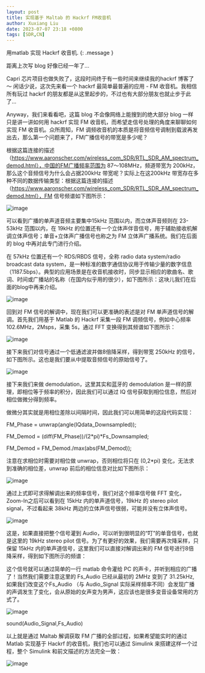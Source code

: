 ```yaml
---
layout: post
title: 实现基于 Maltab 的 Hackrf FM收音机
author: Xuxiang Liu
date: 2023-07-07 23:18 +0800
tags: [SDR,CN]
---
```


用matlab 实现 Hackrf 收音机.
{: .message }

距离上次写 blog 好像已经一年了...

Capri 芯片项目也做失败了，这段时间终于有一些时间来继续我的hackrf 博客了～ 闲话少说，这次先来看一个 hackrf 最简单最普遍的应用 - FM 收音机。我相信所有玩过 hackrf 的朋友都是从这里起步的，不过也有大部分朋友也就止步于此了... 

Anyway，我们来看看吧，这篇 blog 不会像网络上能搜到的绝大部分 blog 一样只是讲一讲如何用 hackrf 实现 FM 收音机，而希望走信号处理的角度来聊聊如何实现 FM 收音机。众所周知，FM 调频收音机的本质是将音频信号调制到载波再发出去，那么第一个问题来了，FM广播信号的带宽是多少呢？

根据这篇连接的描述（https://www.aaronscher.com/wireless_com_SDR/RTL_SDR_AM_spectrum_demod.html），中国的FM广播频率范围为 87～108MHz，频道带宽为 200kHz，那么这个音频信号为什么会占据200kHz 带宽呢？实际上在这200kHz 带宽存在多种不同的数据传输类型：根据这篇连接的描述（https://www.aaronscher.com/wireless_com_SDR/RTL_SDR_AM_spectrum_demod.html），FM 信号频谱如下图所示：

![image](https://github.com/xuxiang-liu/xuxiang-liu.github.io/assets/40487487/9972d2fb-cc2f-4180-82b4-64fba5289a09)

可以看到广播的单声道音频主要集中15kHz 范围以内，而立体声音频则在 23-53kHz 范围以内，在 19kHz 的位置还有一个立体声伴音信号，用于辅助接收机解调立体声信号；单音+立体声广播信号也称之为 FM 立体声广播系统。我们在后面的 blog 中再对此专门进行介绍。

在 57kHz 位置还有一个 RDS/RBDS 信号，全称 radio data system/radio broadcast data system，是一种标准的数字通信协议用于传输少量的数字信息（1187.5bps）。典型的应用场景是在收音机接收时，同步显示相应的歌曲名、歌词、时间或广播站的名称（在国内似乎用的很少），如下图所示：这块儿我们在后面的blog中再来介绍。

![image](https://github.com/xuxiang-liu/xuxiang-liu.github.io/assets/40487487/72a2bddf-385c-49c0-bd30-393738379a3e)

回到对 FM 信号的解调中，现在我们可以更准确的表述是对 FM 单声道信号的解调。首先我们用基于 Matlab 的 Hackrf 采集一段 FM 调频信号，例如中心频率 102.6MHz，2Msps，采集 5s，通过 FFT 变换得到其频谱如下图所示：

![image](https://github.com/xuxiang-liu/xuxiang-liu.github.io/assets/40487487/97eb8e84-0ee4-4e4d-8714-8ec403436d2d)

接下来我们对信号通过一个低通滤波并做8倍降采样，得到带宽 250kHz 的信号，如下图所示。这也是我们要从中提取音频信号的原始信号了。

![image](https://github.com/xuxiang-liu/xuxiang-liu.github.io/assets/40487487/676db63c-b61c-4fa3-bdf3-47c60c0e9260)

接下来我们来做 demodulation，这里其实和蓝牙的 demodulation 是一样的原理，即相位等于频率的积分，因此我们可以通过 IQ 信号获取到相位信息，然后对相位做微分得到频率。



做微分其实就是用相位差除以间隔时间，因此我们可以用简单的这段代码实现：

FM_Phase = unwrap(angle(IQdata_Downsampled));

FM_Demod = (diff(FM_Phase))/(2*pi)*Fs_Downsampled;

FM_Demod = FM_Demod./max(abs(FM_Demod));

注意在求相位时需要对相位做 unwrap，否则相位将只在 (0,2*pi) 变化，无法求到准确的相位差，unwrap 前后的相位信息对比如下图所示：

![image](https://github.com/xuxiang-liu/xuxiang-liu.github.io/assets/40487487/41ae83bd-3a9a-4044-9775-c8d951a9c238)

通过上式即可求得解调出来的频率信号，我们对这个频率信号做 FFT 变化，Zoom-In之后可以看到在 15kHz 内的单声道信号，19kHz 的 stereo pilot signal，不过看起来 38kHz 两边的立体声信号很弱，可能并没有立体声信号。

![image](https://github.com/xuxiang-liu/xuxiang-liu.github.io/assets/40487487/dedb77ba-be95-4eda-98c6-b8898a26d7d9)

这是，如果直接把整个信号灌到 Audio，可以听到很明显的“叮”的单音信号，也就是这里的 19kHz stereo pilot 信号。为了有更好的效果，我们需要再次降采样，只保留 15kHz 内的单声道信号，这里我们可以直接对解调出来的 FM 信号进行8倍降采样，得到如下图所示的频谱：

这个信号就可以通过简单的一行 matlab 命令灌给 PC 的声卡，并听到相应的广播了！当然我们需要注意这里的 Fs_Audio 已经从最初的 2MHz 变到了 31.25kHz,　如果我们改变这个Fs_Audio （与 Audio_Signal 实际采样频率不同）会发现广播的声调发生了变化，会从原始的女声变为男声，这应该也是很多变音设备常用的方式了。

![image](https://github.com/xuxiang-liu/xuxiang-liu.github.io/assets/40487487/9e5f5cb5-9b8d-4a74-993d-320848bd4565)

sound(Audio_Signal,Fs_Audio)

以上就是通过 Maltab 解调获取 FM 广播的全部过程，如果希望能实时的通过 Matlab 实现基于 Hackrf 的收音机，我们也可以通过 Simulink 来搭建这样一个过程，整个 Simulink 和前文描述的方法完全一致：

![image](https://github.com/xuxiang-liu/xuxiang-liu.github.io/assets/40487487/77e52819-9966-4a60-838e-3a68e1c3a103)
